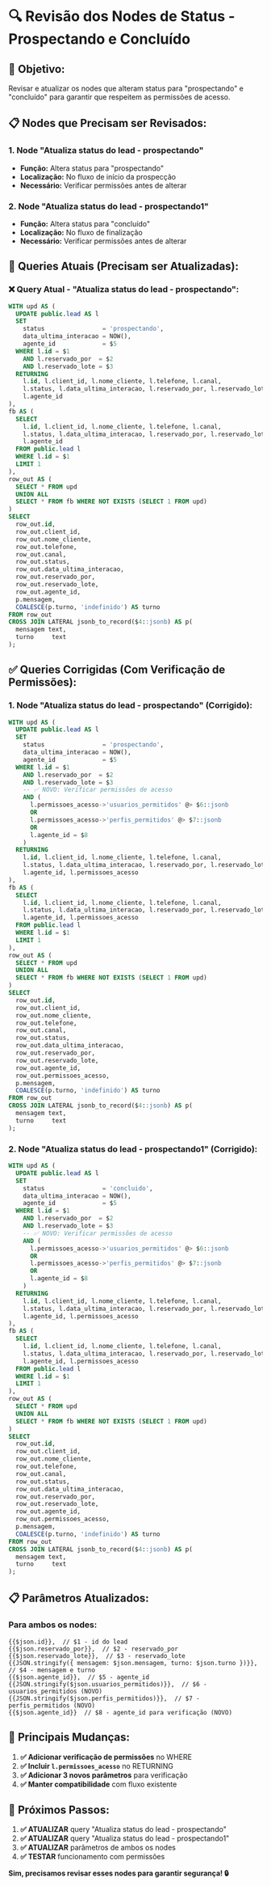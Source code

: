 # 🔍 Revisão dos Nodes de Status - Prospectando e Concluído

## 🎯 **Objetivo:**
Revisar e atualizar os nodes que alteram status para "prospectando" e "concluído" para garantir que respeitem as permissões de acesso.

## 📋 **Nodes que Precisam ser Revisados:**

### **1. Node "Atualiza status do lead - prospectando"**
- **Função:** Altera status para "prospectando"
- **Localização:** No fluxo de início da prospecção
- **Necessário:** Verificar permissões antes de alterar

### **2. Node "Atualiza status do lead - prospectando1"**
- **Função:** Altera status para "concluído"
- **Localização:** No fluxo de finalização
- **Necessário:** Verificar permissões antes de alterar

## 🔧 **Queries Atuais (Precisam ser Atualizadas):**

### **❌ Query Atual - "Atualiza status do lead - prospectando":**
```sql
WITH upd AS (
  UPDATE public.lead AS l
  SET
    status                = 'prospectando',
    data_ultima_interacao = NOW(),
    agente_id             = $5
  WHERE l.id = $1
    AND l.reservado_por  = $2
    AND l.reservado_lote = $3
  RETURNING
    l.id, l.client_id, l.nome_cliente, l.telefone, l.canal,
    l.status, l.data_ultima_interacao, l.reservado_por, l.reservado_lote,
    l.agente_id
),
fb AS (
  SELECT
    l.id, l.client_id, l.nome_cliente, l.telefone, l.canal,
    l.status, l.data_ultima_interacao, l.reservado_por, l.reservado_lote,
    l.agente_id
  FROM public.lead l
  WHERE l.id = $1
  LIMIT 1
),
row_out AS (
  SELECT * FROM upd
  UNION ALL
  SELECT * FROM fb WHERE NOT EXISTS (SELECT 1 FROM upd)
)
SELECT
  row_out.id,
  row_out.client_id,
  row_out.nome_cliente,
  row_out.telefone,
  row_out.canal,
  row_out.status,
  row_out.data_ultima_interacao,
  row_out.reservado_por,
  row_out.reservado_lote,
  row_out.agente_id,
  p.mensagem,
  COALESCE(p.turno, 'indefinido') AS turno
FROM row_out
CROSS JOIN LATERAL jsonb_to_record($4::jsonb) AS p(
  mensagem text,
  turno     text
);
```

## ✅ **Queries Corrigidas (Com Verificação de Permissões):**

### **1. Node "Atualiza status do lead - prospectando" (Corrigido):**
```sql
WITH upd AS (
  UPDATE public.lead AS l
  SET
    status                = 'prospectando',
    data_ultima_interacao = NOW(),
    agente_id             = $5
  WHERE l.id = $1
    AND l.reservado_por  = $2
    AND l.reservado_lote = $3
    -- ✅ NOVO: Verificar permissões de acesso
    AND (
      l.permissoes_acesso->'usuarios_permitidos' @> $6::jsonb
      OR
      l.permissoes_acesso->'perfis_permitidos' @> $7::jsonb
      OR
      l.agente_id = $8
    )
  RETURNING
    l.id, l.client_id, l.nome_cliente, l.telefone, l.canal,
    l.status, l.data_ultima_interacao, l.reservado_por, l.reservado_lote,
    l.agente_id, l.permissoes_acesso
),
fb AS (
  SELECT
    l.id, l.client_id, l.nome_cliente, l.telefone, l.canal,
    l.status, l.data_ultima_interacao, l.reservado_por, l.reservado_lote,
    l.agente_id, l.permissoes_acesso
  FROM public.lead l
  WHERE l.id = $1
  LIMIT 1
),
row_out AS (
  SELECT * FROM upd
  UNION ALL
  SELECT * FROM fb WHERE NOT EXISTS (SELECT 1 FROM upd)
)
SELECT
  row_out.id,
  row_out.client_id,
  row_out.nome_cliente,
  row_out.telefone,
  row_out.canal,
  row_out.status,
  row_out.data_ultima_interacao,
  row_out.reservado_por,
  row_out.reservado_lote,
  row_out.agente_id,
  row_out.permissoes_acesso,
  p.mensagem,
  COALESCE(p.turno, 'indefinido') AS turno
FROM row_out
CROSS JOIN LATERAL jsonb_to_record($4::jsonb) AS p(
  mensagem text,
  turno     text
);
```

### **2. Node "Atualiza status do lead - prospectando1" (Corrigido):**
```sql
WITH upd AS (
  UPDATE public.lead AS l
  SET
    status                = 'concluido',
    data_ultima_interacao = NOW(),
    agente_id             = $5
  WHERE l.id = $1
    AND l.reservado_por  = $2
    AND l.reservado_lote = $3
    -- ✅ NOVO: Verificar permissões de acesso
    AND (
      l.permissoes_acesso->'usuarios_permitidos' @> $6::jsonb
      OR
      l.permissoes_acesso->'perfis_permitidos' @> $7::jsonb
      OR
      l.agente_id = $8
    )
  RETURNING
    l.id, l.client_id, l.nome_cliente, l.telefone, l.canal,
    l.status, l.data_ultima_interacao, l.reservado_por, l.reservado_lote,
    l.agente_id, l.permissoes_acesso
),
fb AS (
  SELECT
    l.id, l.client_id, l.nome_cliente, l.telefone, l.canal,
    l.status, l.data_ultima_interacao, l.reservado_por, l.reservado_lote,
    l.agente_id, l.permissoes_acesso
  FROM public.lead l
  WHERE l.id = $1
  LIMIT 1
),
row_out AS (
  SELECT * FROM upd
  UNION ALL
  SELECT * FROM fb WHERE NOT EXISTS (SELECT 1 FROM upd)
)
SELECT
  row_out.id,
  row_out.client_id,
  row_out.nome_cliente,
  row_out.telefone,
  row_out.canal,
  row_out.status,
  row_out.data_ultima_interacao,
  row_out.reservado_por,
  row_out.reservado_lote,
  row_out.agente_id,
  row_out.permissoes_acesso,
  p.mensagem,
  COALESCE(p.turno, 'indefinido') AS turno
FROM row_out
CROSS JOIN LATERAL jsonb_to_record($4::jsonb) AS p(
  mensagem text,
  turno     text
);
```

## 📋 **Parâmetros Atualizados:**

### **Para ambos os nodes:**
```
{{$json.id}},  // $1 - id do lead
{{$json.reservado_por}},  // $2 - reservado_por
{{$json.reservado_lote}},  // $3 - reservado_lote
{{JSON.stringify({ mensagem: $json.mensagem, turno: $json.turno })}},  // $4 - mensagem e turno
{{$json.agente_id}},  // $5 - agente_id
{{JSON.stringify($json.usuarios_permitidos)}},  // $6 - usuarios_permitidos (NOVO)
{{JSON.stringify($json.perfis_permitidos)}},  // $7 - perfis_permitidos (NOVO)
{{$json.agente_id}}  // $8 - agente_id para verificação (NOVO)
```

## 🎯 **Principais Mudanças:**

1. **✅ Adicionar verificação de permissões** no WHERE
2. **✅ Incluir `l.permissoes_acesso`** no RETURNING
3. **✅ Adicionar 3 novos parâmetros** para verificação
4. **✅ Manter compatibilidade** com fluxo existente

## 🚀 **Próximos Passos:**

1. **✅ ATUALIZAR** query "Atualiza status do lead - prospectando"
2. **✅ ATUALIZAR** query "Atualiza status do lead - prospectando1"
3. **✅ ATUALIZAR** parâmetros de ambos os nodes
4. **✅ TESTAR** funcionamento com permissões

**Sim, precisamos revisar esses nodes para garantir segurança! 🔒**
